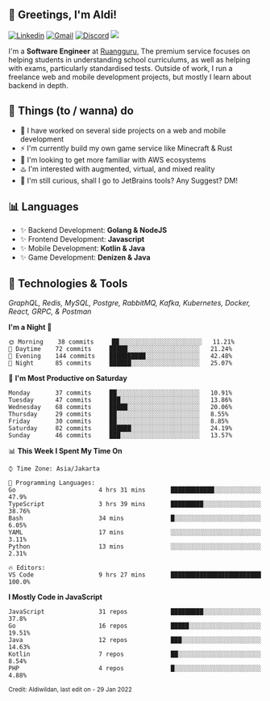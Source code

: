 <!-- Greetings -->
## 👋 Greetings, I'm Aldi!

<!-- Social Media -->
[![Linkedin](https://img.shields.io/badge/-aldiwildan-blue?style=flat&logo=Linkedin&logoColor=white)](https://www.linkedin.com/in/aldiwildan/)
[![Gmail](https://img.shields.io/badge/-aldiwild77@gmail.com-c14438?style=flat&logo=Gmail&logoColor=white)](mailto:aldiwild77@gmail.com)
[![Discord](https://img.shields.io/badge/-Chroma-5663F7?style=flat&logo=Discord&logoColor=white)](https://discord.gg/BUxraQ8)
![](https://komarev.com/ghpvc/?username=aldiwildan77&label=Visitor&color=2bbc8a)

<!-- Introduction -->
I'm a **Software Engineer** at [Ruangguru](https://ruangguru.com), The premium service focuses on helping students in understanding school curriculums, as well as helping with exams, particularly standardised tests. Outside of work, I run a freelance web and mobile development projects, but mostly I learn about backend in depth.

## 📃 Things (to / wanna) do
- 🐝 I have worked on several side projects on a web and mobile development
- ⚡ I'm currently build my own game service like Minecraft & Rust
- 🌱 I'm looking to get more familiar with AWS ecosystems
- ♨️ I'm interested with augmented, virtual, and mixed reality
- 🤔 I'm still curious, shall I go to JetBrains tools? Any Suggest? DM!

## 📊 Languages
- ✨ Backend Development: **Golang & NodeJS**
- ✨ Frontend Development: **Javascript**
- ✨ Mobile Development: **Kotlin & Java**
- ✨ Game Development: **Denizen & Java**

## 🔧 Technologies & Tools
*GraphQL, Redis, MySQL, Postgre, RabbitMQ, Kafka, Kubernetes, Docker, React, GRPC, & Postman*

<!--START_SECTION:waka-->
**I'm a Night 🦉** 

```text
🌞 Morning    38 commits     ██░░░░░░░░░░░░░░░░░░░░░░░   11.21% 
🌆 Daytime    72 commits     █████░░░░░░░░░░░░░░░░░░░░   21.24% 
🌃 Evening    144 commits    ██████████░░░░░░░░░░░░░░░   42.48% 
🌙 Night      85 commits     ██████░░░░░░░░░░░░░░░░░░░   25.07%

```
📅 **I'm Most Productive on Saturday** 

```text
Monday       37 commits     ██░░░░░░░░░░░░░░░░░░░░░░░   10.91% 
Tuesday      47 commits     ███░░░░░░░░░░░░░░░░░░░░░░   13.86% 
Wednesday    68 commits     █████░░░░░░░░░░░░░░░░░░░░   20.06% 
Thursday     29 commits     ██░░░░░░░░░░░░░░░░░░░░░░░   8.55% 
Friday       30 commits     ██░░░░░░░░░░░░░░░░░░░░░░░   8.85% 
Saturday     82 commits     ██████░░░░░░░░░░░░░░░░░░░   24.19% 
Sunday       46 commits     ███░░░░░░░░░░░░░░░░░░░░░░   13.57%

```


📊 **This Week I Spent My Time On** 

```text
⌚︎ Time Zone: Asia/Jakarta

💬 Programming Languages: 
Go                       4 hrs 31 mins       ████████████░░░░░░░░░░░░░   47.9% 
TypeScript               3 hrs 39 mins       █████████░░░░░░░░░░░░░░░░   38.76% 
Bash                     34 mins             █░░░░░░░░░░░░░░░░░░░░░░░░   6.05% 
YAML                     17 mins             ░░░░░░░░░░░░░░░░░░░░░░░░░   3.11% 
Python                   13 mins             ░░░░░░░░░░░░░░░░░░░░░░░░░   2.31%

🔥 Editors: 
VS Code                  9 hrs 27 mins       █████████████████████████   100.0%

```

**I Mostly Code in JavaScript** 

```text
JavaScript               31 repos            █████████░░░░░░░░░░░░░░░░   37.8% 
Go                       16 repos            █████░░░░░░░░░░░░░░░░░░░░   19.51% 
Java                     12 repos            ███░░░░░░░░░░░░░░░░░░░░░░   14.63% 
Kotlin                   7 repos             ██░░░░░░░░░░░░░░░░░░░░░░░   8.54% 
PHP                      4 repos             █░░░░░░░░░░░░░░░░░░░░░░░░   4.88%

```



<!--END_SECTION:waka-->

<sub>Credit: Aldiwildan, last edit on - 29 Jan 2022</sub>
